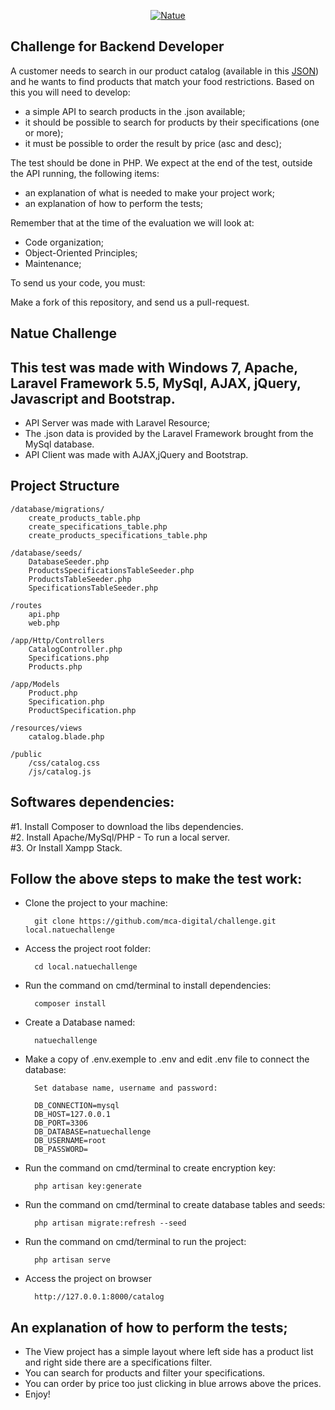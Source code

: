 <p align="center">
  <a href="https://www.natue.com.br">
      <img src="https://static.natue.com.br/images/icons/footer-logo.png" alt="Natue"/>
  </a>
</p>

## Challenge for Backend Developer

A customer needs to search in our product catalog (available in this <a href="https://github.com/natuelabs/challenge/blob/master/products.json">JSON</a>) and he wants to find products that match your food restrictions.
Based on this you will need to develop:

- a simple API to search products in the .json available;
- it should be possible to search for products by their specifications (one or more);
- it must be possible to order the result by price (asc and desc);

The test should be done in PHP. We expect at the end of the test, outside the API running, the following items:
- an explanation of what is needed to make your project work;
- an explanation of how to perform the tests;

Remember that at the time of the evaluation we will look at:
- Code organization;
- Object-Oriented Principles;
- Maintenance;

To send us your code, you must:

Make a fork of this repository, and send us a pull-request.

## Natue Challenge
## This test was made with Windows 7, Apache, Laravel Framework 5.5, MySql, AJAX, jQuery, Javascript and Bootstrap.
- API Server was made with Laravel Resource;
- The .json data is provided by the Laravel Framework brought from the MySql database.
- API Client was made with AJAX,jQuery and Bootstrap.

## Project Structure
    /database/migrations/
        create_products_table.php
        create_specifications_table.php
        create_products_specifications_table.php

    /database/seeds/
        DatabaseSeeder.php
        ProductsSpecificationsTableSeeder.php
        ProductsTableSeeder.php
        SpecificationsTableSeeder.php

    /routes
        api.php
        web.php

    /app/Http/Controllers
        CatalogController.php
        Specifications.php
        Products.php

    /app/Models
        Product.php
        Specification.php
        ProductSpecification.php
    
    /resources/views
        catalog.blade.php

    /public
        /css/catalog.css
        /js/catalog.js

## Softwares dependencies:
#1. Install Composer to download the libs dependencies.    
#2. Install Apache/MySql/PHP - To run a local server.    
#3. Or Install Xampp Stack.    

## Follow the above steps to make the test work:

- Clone the project to your machine:    

        git clone https://github.com/mca-digital/challenge.git local.natuechallenge

- Access the project root folder:

        cd local.natuechallenge

- Run the command on cmd/terminal to install dependencies:

        composer install

- Create a Database named:

        natuechallenge

- Make a copy of .env.exemple to .env and edit .env file to connect the database:    

        Set database name, username and password:

        DB_CONNECTION=mysql    
        DB_HOST=127.0.0.1    
        DB_PORT=3306        
        DB_DATABASE=natuechallenge    
        DB_USERNAME=root    
        DB_PASSWORD=    

- Run the command on cmd/terminal to create encryption key:

        php artisan key:generate

- Run the command on cmd/terminal to create database tables and seeds:

        php artisan migrate:refresh --seed

- Run the command on cmd/terminal to run the project:

        php artisan serve

- Access the project on browser 

        http://127.0.0.1:8000/catalog

## An explanation of how to perform the tests;
- The View project has a simple layout where left side has a product list and right side there are a specifications filter.
- You can search for products and filter your specifications.
- You can order by price too just clicking in blue arrows above the prices.
- Enjoy!

